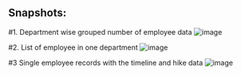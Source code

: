 ## Snapshots:

#1. Department wise grouped number of employee data
![image](https://github.com/Samundar9525/emp-prototype-UI/assets/71628177/120701c3-ca0e-4655-b4cb-7fb7a869d6ec)

#2. List of employee in one department 
![image](https://github.com/Samundar9525/emp-prototype-UI/assets/71628177/38e7d812-990d-4e68-ba2f-e1086bea227b)

#3 Single employee records with the timeline and hike data
![image](https://github.com/Samundar9525/emp-prototype-UI/assets/71628177/fd725f1e-9112-4d7c-8b31-a8b055985cce)

